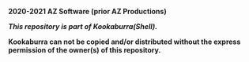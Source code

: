 **2020-2021 AZ Software (prior AZ Productions)**

***This repository is part of Kookaburra(Shell).*** 

**Kookaburra can not be copied and/or distributed without the express
 permission of the owner(s) of this repository.**
